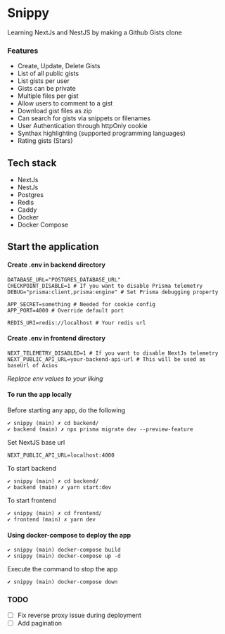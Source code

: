 # Snippy

Learning NextJs and NestJS by making a Github Gists clone

### Features
- Create, Update, Delete Gists
- List of all public gists
- List gists per user
- Gists can be private
- Multiple files per gist
- Allow users to comment to a gist
- Download gist files as zip
- Can search for gists via snippets or filenames
- User Authentication through httpOnly cookie
- Synthax highlighting (supported programming languages)
- Rating gists (Stars)


## Tech stack
- NextJs
- NestJs
- Postgres
- Redis
- Caddy
- Docker
- Docker Compose

## Start the application

#### Create .env in backend directory

```
DATABASE_URL="POSTGRES_DATABASE_URL"
CHECKPOINT_DISABLE=1 # If you want to disable Prisma telemetry
DEBUG="prisma:client,prisma:engine" # Set Prisma debugging property

APP_SECRET=something # Needed for cookie config
APP_PORT=4000 # Override default port

REDIS_URI=redis://localhost # Your redis url
```

#### Create .env in frontend directory

```
NEXT_TELEMETRY_DISABLED=1 # If you want to disable NextJs telemetry
NEXT_PUBLIC_API_URL=your-backend-api-url # This will be used as baseUrl of Axios
```

_Replace env values to your liking_


#### To run the app locally
Before starting any app, do the following
```
✔︎ snippy (main) ✗ cd backend/
✔︎ backend (main) ✗ npx prisma migrate dev --preview-feature
```

Set NextJS base url
```
NEXT_PUBLIC_API_URL=localhost:4000
```

To start backend
```
✔︎ snippy (main) ✗ cd backend/
✔︎ backend (main) ✗ yarn start:dev
```

To start frontend
```
✔︎ snippy (main) ✗ cd frontend/
✔︎ frontend (main) ✗ yarn dev
```

#### Using docker-compose to deploy the app

```
✔︎ snippy (main) docker-compose build
✔︎ snippy (main) docker-compose up -d
```

Execute the command to stop the app
```
✔︎ snippy (main) docker-compose down
```

### TODO
- [ ] Fix reverse proxy issue during deployment
- [ ] Add pagination
